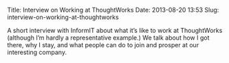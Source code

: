 Title: Interview on Working at ThoughtWorks
Date: 2013-08-20 13:53
Slug: interview-on-working-at-thoughtworks

A short interview with InformIT about what it’s like to work at
ThoughtWorks (although I’m hardly a representative example.) We talk
about how I got there, why I stay, and what people can do to join and
prosper at our interesting company.

</p>

